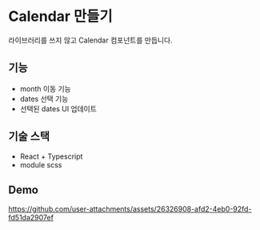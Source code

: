# Calendar 만들기
라이브러리를 쓰지 않고 Calendar 컴포넌트를 만듭니다.

## 기능
- month 이동 기능
- dates 선택 기능
- 선택된 dates UI 업데이트

## 기술 스택
- React + Typescript
- module scss

## Demo
https://github.com/user-attachments/assets/26326908-afd2-4eb0-92fd-fd51da2907ef

